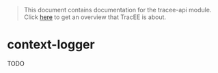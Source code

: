 > This document contains documentation for the tracee-api module. Click [here](/README.md) to get an overview that TracEE is about.

# context-logger

TODO